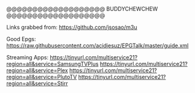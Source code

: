 @@@@@@@@@@@@@@@@@@@
  BUDDYCHEWCHEW
@@@@@@@@@@@@@@@@@@@

Links grabbed from: https://github.com/jsosao/m3u

Good Epgs:
https://raw.githubusercontent.com/acidjesuz/EPGTalk/master/guide.xml

Streaming Apps:
https://tinyurl.com/multiservice21?region=all&service=SamsungTVPlus
https://tinyurl.com/multiservice21?region=all&service=Plex
https://tinyurl.com/multiservice21?region=all&service=PlutoTV
https://tinyurl.com/multiservice21?region=all&service=Stirr
